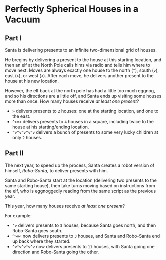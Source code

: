 # Perfectly Spherical Houses in a Vacuum

## Part I

Santa is delivering presents to an infinite two-dimensional grid of houses.

He bregins by delivering a present to the house at this starting location, and then an elf at the North Pole calls hims via radio and tells him where to move next. Moves are always exactly one house to the north (`^`), south (`v`), east (`>`), or west (`<`). After each move, he delivers another present to the house at his new location.

However, the elf back at the north pole has had a little too much eggnog, and so his directions are a little off, and Santa ends up visiting some houses more than once. How many houses receive *at least one present*?

- `>` delivers presents to `2` houses: one at the starting location, and one to the east.
- `^>v<` delivers presents to `4` houses in a square, including twice to the house at his starting/ending location.
- `^v^v^v^v^v` delivers a bunch of presents to some very lucky children at only `2` houses.

## Part II

The next year, to speed up the process, Santa creates a robot version of himself, *Robo-Santa*, to deliver presents with him.

Santa and Robo-Santa start at the location (delivering two presents to the same starting house), then take turns moving based on instructions from the elf, who is eggnoggedly reading from the same script as the previous year.

This year, how many houses receive *at least one present*?

For example: 

- `^v` delivers presents to `3` houses, because Santa goes north, and then Robo-Santa goes south.
- `^>v<` now delivers presents to `3` houses, and Santa and Robo-Santa end up back where they started.
- `^v^v^v^v^v` now delivers presents to `11` houses, with Santa going one direction and Robo-Santa going the other.
